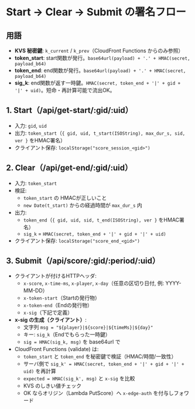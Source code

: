 # Start → Clear → Submit の署名フロー

## 用語
- **KVS 秘密鍵**: `k_current` / `k_prev`（CloudFront Functions からのみ参照）
- **token_start**: start関数が発行。`base64url(payload) + '.' + HMAC(secret, payload_b64)`
- **token_end**: end関数が発行。`base64url(payload) + '.' + HMAC(secret, payload_b64)`
- **sig_k**: end関数が返す一時鍵。`HMAC(secret, token_end + '|' + gid + '|' + uid)`。短命・再計算可能で流出OK。

## 1. Start（/api/get-start/:gid/:uid）
- 入力: `gid`, `uid`
- 出力: `token_start`（`{ gid, uid, t_start(ISOString), max_dur_s, sid, ver }` をHMAC署名）
- クライアント保存: `localStorage("score_session_<gid>")`

## 2. Clear（/api/get-end/:gid/:uid）
- 入力: `token_start`
- 検証:
  - `token_start` の HMACが正しいこと
  - `new Date(t_start)` からの経過時間が `max_dur_s` 内
- 出力:
  - `token_end`（`{ gid, uid, sid, t_end(ISOString), ver }` をHMAC署名）
  - `sig_k` = `HMAC(secret, token_end + '|' + gid + '|' + uid)`
- クライアント保存: `localStorage("score_end_<gid>")`

## 3. Submit（/api/score/:gid/:period/:uid）
- クライアントが付けるHTTPヘッダ:
  - `x-score`, `x-time-ms`, `x-player`, `x-day`（任意の区切り日付, 例: YYYY-MM-DD）
  - `x-token-start`（Startの発行物）
  - `x-token-end`（Endの発行物）
  - `x-sig`（下記で定義）
- **x-sig の生成（クライアント）**:
  - 文字列 `msg = "${player}|${score}|${timeMs}|${day}"`
  - キー: `sig_k`（Endでもらった一時鍵）
  - `sig = HMAC(sig_k, msg)` を base64url で
- CloudFront Functions (validate) は:
  - `token_start` と `token_end` を秘密鍵で検証（HMAC/時間/一致性）
  - サーバ側で `sig_k' = HMAC(secret, token_end + '|' + gid + '|' + uid)` を再計算
  - `expected = HMAC(sig_k', msg)` と `x-sig` を比較
  - KVS のしきい値チェック
  - OK ならオリジン（Lambda PutScore）へ `x-edge-auth` を付与しフォワード

